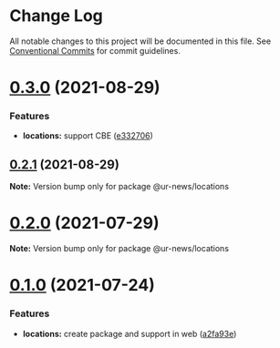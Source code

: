 # Change Log

All notable changes to this project will be documented in this file.
See [Conventional Commits](https://conventionalcommits.org) for commit guidelines.

# [0.3.0](https://github.com/RedJanvier/ur-news/compare/v0.2.0...v0.3.0) (2021-08-29)


### Features

* **locations:** support CBE ([e332706](https://github.com/RedJanvier/ur-news/commit/e332706d0d0025e635801454d9e14b1addd55454))





## [0.2.1](https://github.com/RedJanvier/ur-news/compare/v0.2.0...v0.2.1) (2021-08-29)

**Note:** Version bump only for package @ur-news/locations





# [0.2.0](https://github.com/RedJanvier/ur-news/compare/v0.1.0...v0.2.0) (2021-07-29)

**Note:** Version bump only for package @ur-news/locations





# [0.1.0](https://github.com/RedJanvier/ur-news/compare/v0.0.3...v0.1.0) (2021-07-24)


### Features

* **locations:** create package and support in web ([a2fa93e](https://github.com/RedJanvier/ur-news/commit/a2fa93ef98930043bed260f91b767bdb404d6791))
